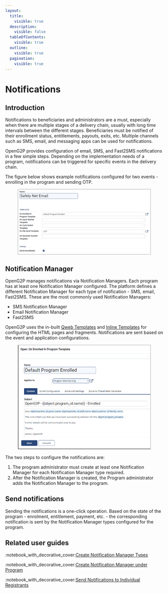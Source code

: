 ```yaml
---
layout:
  title:
    visible: true
  description:
    visible: false
  tableOfContents:
    visible: true
  outline:
    visible: true
  pagination:
    visible: true
---
```


# Notifications

## Introduction

Notifications to beneficiaries and administrators are a must, especially when there are multiple stages of a delivery chain, usually with long time intervals between the different stages. Beneficiaries must be notified of their enrollment status, entitlements, payouts, exits, etc. Multiple channels such as SMS, email, and messaging apps can be used for notifications.

OpenG2P provides configuration of email, SMS, and Fast2SMS notifications in a few simple steps. Depending on the implementation needs of a program, notifications can be triggered for specific events in the delivery chain.

The figure below shows example notifications configured for two events - enrolling in the program and sending OTP.

<figure><img src="../../../.gitbook/assets/notification-events.png" alt=""><figcaption></figcaption></figure>

## Notification Manager

OpenG2P manages notifications via Notification Managers. Each program has at least one Notification Manager configured. The platform defines a different Notification Manager for each type of notification - SMS, email, Fast2SMS. These are the most commonly used Notification Managers:

* SMS Notification Manager
* Email Notification Manager
* Fast2SMS

OpenG2P uses the in-built [Qweb Templates](https://www.odoo.com/documentation/16.0/developer/reference/frontend/qweb.html) and [Inline Templates](https://apps.odoo.com/apps/modules/10.0/mail\_inline\_css/) for configuring the HTML pages and fragments. Notifications are sent based on the event and application configurations.

<figure><img src="../../../.gitbook/assets/notification-template (1).png" alt=""><figcaption></figcaption></figure>

The two steps to configure the notifications are:

1. The program administrator must create at least one Notification Manager for each Notification Manager type required.&#x20;
2. After the Notification Manager is created, the Program administrator adds the Notification Manager to the program.&#x20;

## Send notifications

Sending the notifications is a one-click operation. Based on the state of the program - enrolment, entitlement, payment, etc. - the corresponding notification is sent by the Notification Manager types configured for the program.

## Related user guides

:notebook\_with\_decorative\_cover:[Create Notification Manager Types](user-guides/create-notification-manager-types/)

:notebook\_with\_decorative\_cover:[Create Notification Manager under Program](user-guides/configure-notification-manager.md)

:notebook\_with\_decorative\_cover:[Send Notifications to Individual Registrants](user-guides/send-notifications-to-individual-registrants.md)
